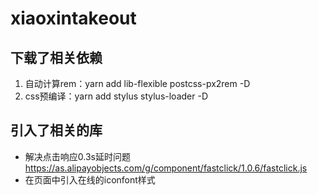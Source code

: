 # xiaoxintakeout

## 下载了相关依赖
1. 自动计算rem：yarn add lib-flexible postcss-px2rem -D
2. css预编译：yarn add stylus stylus-loader -D
## 引入了相关的库
- 解决点击响应0.3s延时问题
    https://as.alipayobjects.com/g/component/fastclick/1.0.6/fastclick.js
- 在页面中引入在线的iconfont样式


